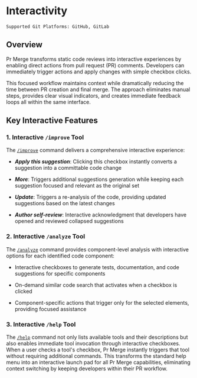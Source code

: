 # Interactivity

`Supported Git Platforms: GitHub, GitLab`

## Overview

Pr Merge transforms static code reviews into interactive experiences by enabling direct actions from pull request (PR) comments.
Developers can immediately trigger actions and apply changes with simple checkbox clicks.

This focused workflow maintains context while dramatically reducing the time between PR creation and final merge.
The approach eliminates manual steps, provides clear visual indicators, and creates immediate feedback loops all within the same interface.

## Key Interactive Features

### 1\. Interactive `/improve` Tool

The [`/improve`](https://pr-insight-docs.khulnasoft.com/tools/improve/) command delivers a comprehensive interactive experience:

- _**Apply this suggestion**_: Clicking this checkbox instantly converts a suggestion into a committable code change

- _**More**_: Triggers additional suggestions generation while keeping each suggestion focused and relevant as the original set

- _**Update**_: Triggers a re-analysis of the code, providing updated suggestions based on the latest changes

- _**Author self-review**_: Interactive acknowledgment that developers have opened and reviewed collapsed suggestions


###  2\. Interactive `/analyze` Tool

The [`/analyze`](https://pr-insight-docs.khulnasoft.com/tools/analyze/) command provides component-level analysis with interactive options for each identified code component:

- Interactive checkboxes to generate tests, documentation, and code suggestions for specific components

- On-demand similar code search that activates when a checkbox is clicked

- Component-specific actions that trigger only for the selected elements, providing focused assistance


###  3\. Interactive `/help` Tool

The [`/help`](https://pr-insight-docs.khulnasoft.com/tools/help/) command not only lists available tools and their descriptions but also enables immediate tool invocation through interactive checkboxes.
When a user checks a tool's checkbox, Pr Merge instantly triggers that tool without requiring additional commands.
This transforms the standard help menu into an interactive launch pad for all Pr Merge capabilities, eliminating context switching by keeping developers within their PR workflow.

